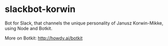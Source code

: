 # slackbot-korwin
Bot for Slack, that channels the unique personality of Janusz Korwin-Mikke, using Node and Botkit.

More on Botkit: http://howdy.ai/botkit
